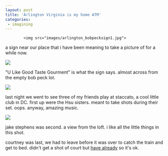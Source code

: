 ```yaml
---
layout: post
title: 'Arlington Virginia is my home ATM'
categories:
 - imagining
---
```


			<img src="images/arlington_bobpecksign1.jpg">

a sign near our place that i have been meaning to take a picture of for a while now.



<img src="images/arlington_ulike1.jpg">

"U Like Good Taste Gourment" is what the sign says. almost across from the empty bob peck lot.



<img src="images/hsu1.jpg">

last night we went to see three of my friends play at staccato, a cool little club in DC. first up were the Hsu sisters. meant to take shots during their set. oops. anyway, amazing music.



<img src="images/jakes1.jpg">

jake stephens was second. a view from the loft. i like all the little things in this shot.



courtney was last, we had to leave before it was over to catch the train and get to bed. didn't get a shot of court but <a href="http://127.0.0.1/djdc/index.php?archive=blog_2002_11_18.xml&id_pass=9">have already</a> so it's ok.


